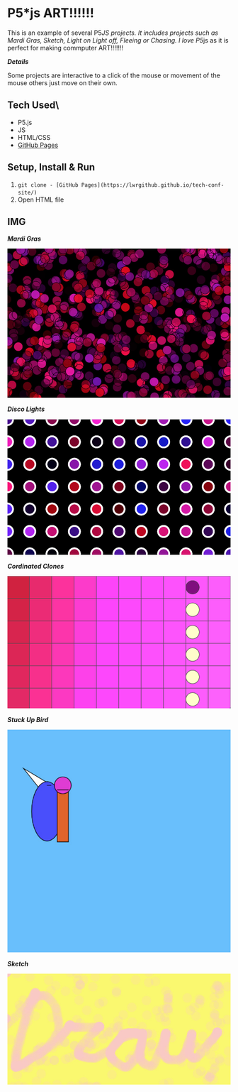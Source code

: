 # P5*js ART!!!!!!
This is an example of several P5*JS projects. It includes projects such as Mardi Gras, Sketch, Light on Light off, Fleeing or Chasing. I love P5*js as it is perfect for making commputer ART!!!!!!!

***Details***

Some projects are interactive to a click of the mouse or movement of the mouse others just move on their own.


## Tech Used\
- P5.js
- JS
- HTML/CSS
- [GitHub Pages](https://lwrgithub.github.io/p5js-img/)


## Setup, Install & Run
1. `git clone - [GitHub Pages](https://lwrgithub.github.io/tech-conf-site/)`
2. Open HTML file


## IMG

***Mardi Gras***

<img src="https://raw.githubusercontent.com/LWRGitHub/p5js-img/main/img/mardiGras.jpeg" alt="this is a screen shot of the Mardi Gras P5*js piece of art.">

***Disco Lights***

<img src="https://raw.githubusercontent.com/LWRGitHub/p5js-img/main/img/discoLights.png" alt="this is a screen shot of the Disco Lights P5*js piece of art.">


***Cordinated Clones***

<img src="https://raw.githubusercontent.com/LWRGitHub/p5js-img/main/img/cordinatedClones.png" alt="this is a screen shot of the Cordinated Clones P5*js piece of art.">


***Stuck Up Bird***

<img src="https://raw.githubusercontent.com/LWRGitHub/p5js-img/main/img/stuckUpBird.jpeg" alt="this is a screen shot of the Stuck Up Bird P5*js piece of art.">


***Sketch***

<img src="https://raw.githubusercontent.com/LWRGitHub/p5js-img/main/img/sketch.jpeg" alt="this is a screen shot of the Sketch P5*js piece of art.">


